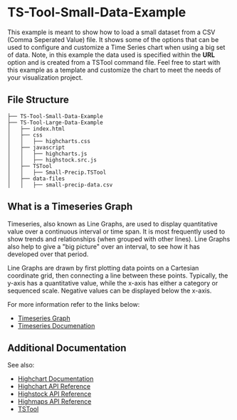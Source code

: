 # TS-Tool-Small-Data-Example

This example is meant to show how to load a small dataset from a CSV (Comma Seperated Value) file. It shows some of the options that can be used to configure and customize a Time Series chart when using a big set of data. Note, in this example the data used is specified within the **URL** option and is created from a TSTool command file. Feel free to start with this example as a template and customize the chart to meet the needs of your visualization project.

## File Structure 
```
├── TS-Tool-Small-Data-Example
├── TS-Tool-Large-Data-Example
│   ├── index.html
│   ├── css
│   │   ├── highcharts.css
│   ├── javascript
│   │   ├── highcharts.js
│   │   ├── highstock.src.js
│   ├── TSTool
│   │   ├── Small-Precip.TSTool
│   ├── data-files
│   │   ├── small-precip-data.csv
```

## What is a Timeseries Graph

Timeseries, also known as Line Graphs, are used to display quantitative value over a continuous interval or time span. It is most frequently used to show trends and relationships (when grouped with other lines). Line Graphs also help to give a "big picture" over an interval, to see how it has developed over that period.

Line Graphs are drawn by first plotting data points on a Cartesian coordinate grid, then connecting a line between these points. Typically, the y-axis has a quantitative value, while the x-axis has either a category or sequenced scale. Negative values can be displayed below the x-axis.

For more information refer to the links below:

* [Timeseries Graph](http://www.datavizcatalogue.com/methods/line_graph.html)
* [Timeseries Documenation](https://developers.google.com/chart/interactive/docs/gallery/linechart)

## Additional Documentation

See also:
* [Highchart Documentation](https://www.highcharts.com/docs)
* [Highchart API Reference](http://api.highcharts.com/highcharts)
* [Highstock API Reference](http://api.highcharts.com/highstock/)
* [Highmaps API Reference](http://api.highcharts.com/highmaps/)
* [TSTool](http://openwaterfoundation.org/software-tools/tstool)